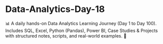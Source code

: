 # Data-Analytics-Day-18
📊 A daily hands-on Data Analytics Learning Journey (Day 1 to Day 100). Includes SQL, Excel, Python (Pandas), Power BI, Case Studies &amp; Projects with structured notes, scripts, and real-world examples. 🚀
